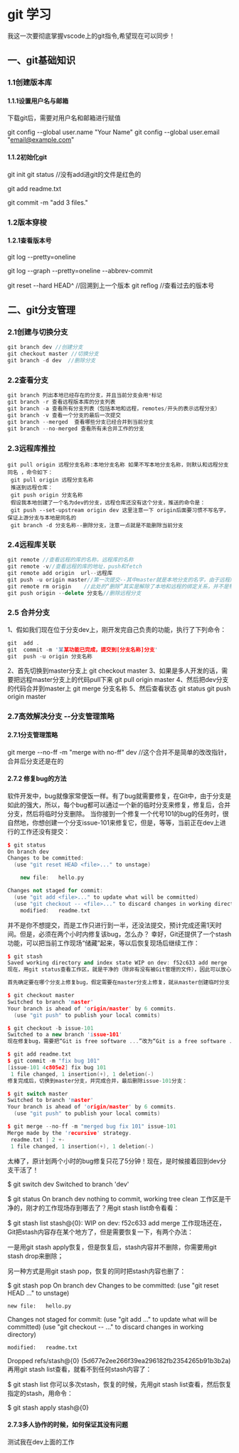 # git 学习
我这一次要彻底掌握vscode上的git指令,希望现在可以同步！
## 一、git基础知识

### 1.1创建版本库

#### 1.1.1设置用户名与邮箱

下载git后，需要对用户名和邮箱进行赋值

git config --global user.name "Your Name"
git config --global user.email "email@example.com"

#### 1.1.2初始化git 

git init
git status //没有add进git的文件是红色的

git add readme.txt

git commit -m "add 3 files."

### 1.2版本穿梭

#### 1.2.1查看版本号

git log --pretty=oneline

git log --graph --pretty=oneline --abbrev-commit

git reset --hard HEAD^ //回溯到上一个版本
git reflog  //查看过去的版本号

## 二、git分支管理

### 2.1创建与切换分支

```cpp
git branch dev //创建分支
git checkout master //切换分支
git branch -d dev  //删除分支
```
### 2.2查看分支
```cpp
git branch 列出本地已经存在的分支，并且当前分支会用*标记
git branch -r 查看远程版本库的分支列表
git branch -a 查看所有分支列表（包括本地和远程，remotes/开头的表示远程分支）
git branch -v 查看一个分支的最后一次提交
git branch --merged  查看哪些分支已经合并到当前分支
git branch --no-merged 查看所有未合并工作的分支
```
### 2.3远程库推拉
```
git pull origin 远程分支名称:本地分支名称 如果不写本地分支名称，则默认和远程分支同名 ，命令如下：
 git pull origin 远程分支名称
 推送到远程仓库：
 git push origin 分支名称
 假设我本地创建了一个名为dev的分支，远程仓库还没有这个分支，推送的命令是： 
 git push --set-upstream origin dev 这里注意一下 origin后面要习惯不写名字，保证上游分支与本地是同名的
 git branch -d 分支名称--删除分支，注意一点就是不能删除当前分支

```
### 2.4远程库关联
```cpp
git remote //查看远程的库的名称，远程库的名称
git remote -v//查看远程的库的地址，push和fetch
git remote add origin  url--远程库
git push -u origin master//第一次提交--其中master就是本地分支的名字，由于远程库是空的，我们第一次推送master分支时，加上了-u参数，Git不但会把本地的master分支内容推送的远程新的master分支，还会把本地的master分支和远程的master分支关联起来，在以后的推送或者拉取时就可以简化命令。
git remote rm origin    //此处的“删除”其实是解除了本地和远程的绑定关系，并不是物理上删除了远程库。远程库本身并没有任何改动。要真正删除远程库，需要登录到GitHub，在后台页面找到删除按钮再删除。
git push origin --delete 分支名//删除远程分支
```
### 2.5 合并分支
1、假如我们现在位于分支dev上，刚开发完自己负责的功能，执行了下列命令：
```cpp
git  add .
git  commit -m '某某功能已完成，提交到[分支名称]分支'
git  push -u origin 分支名称
```
2、首先切换到master分支上
git checkout master
3、如果是多人开发的话，需要把远程master分支上的代码pull下来
git pull origin master
4、然后把dev分支的代码合并到master上
git merge 分支名称
5、然后查看状态
git status
git push origin master

### 2.7高效解决分支 --分支管理策略
#### 2.7.1分支管理策略
git merge --no-ff -m "merge with no-ff" dev  //这个合并不是简单的改改指针，合并后分支还是在的
#### 2.7.2 修复bug的方法
软件开发中，bug就像家常便饭一样。有了bug就需要修复，在Git中，由于分支是如此的强大，所以，每个bug都可以通过一个新的临时分支来修复，修复后，合并分支，然后将临时分支删除。
当你接到一个修复一个代号101的bug的任务时，很自然地，你想创建一个分支issue-101来修复它，但是，等等，当前正在dev上进行的工作还没有提交：
```cpp
$ git status
On branch dev
Changes to be committed:
  (use "git reset HEAD <file>..." to unstage)

	new file:   hello.py

Changes not staged for commit:
  (use "git add <file>..." to update what will be committed)
  (use "git checkout -- <file>..." to discard changes in working directory)
	modified:   readme.txt

```

并不是你不想提交，而是工作只进行到一半，还没法提交，预计完成还需1天时间。但是，必须在两个小时内修复该bug，怎么办？
幸好，Git还提供了一个stash功能，可以把当前工作现场“储藏”起来，等以后恢复现场后继续工作：
```cpp
$ git stash
Saved working directory and index state WIP on dev: f52c633 add merge
现在，用git status查看工作区，就是干净的（除非有没有被Git管理的文件），因此可以放心地创建分支来修复bug。

首先确定要在哪个分支上修复bug，假定需要在master分支上修复，就从master创建临时分支：

$ git checkout master
Switched to branch 'master'
Your branch is ahead of 'origin/master' by 6 commits.
  (use "git push" to publish your local commits)

$ git checkout -b issue-101
Switched to a new branch 'issue-101'
现在修复bug，需要把“Git is free software ...”改为“Git is a free software ...”，然后提交：

$ git add readme.txt 
$ git commit -m "fix bug 101"
[issue-101 4c805e2] fix bug 101
 1 file changed, 1 insertion(+), 1 deletion(-)
修复完成后，切换到master分支，并完成合并，最后删除issue-101分支：

$ git switch master
Switched to branch 'master'
Your branch is ahead of 'origin/master' by 6 commits.
  (use "git push" to publish your local commits)

$ git merge --no-ff -m "merged bug fix 101" issue-101
Merge made by the 'recursive' strategy.
 readme.txt | 2 +-
 1 file changed, 1 insertion(+), 1 deletion(-)
 ```

太棒了，原计划两个小时的bug修复只花了5分钟！现在，是时候接着回到dev分支干活了！

$ git switch dev
Switched to branch 'dev'

$ git status
On branch dev
nothing to commit, working tree clean
工作区是干净的，刚才的工作现场存到哪去了？用git stash list命令看看：

$ git stash list
stash@{0}: WIP on dev: f52c633 add merge
工作现场还在，Git把stash内容存在某个地方了，但是需要恢复一下，有两个办法：

一是用git stash apply恢复，但是恢复后，stash内容并不删除，你需要用git stash drop来删除；

另一种方式是用git stash pop，恢复的同时把stash内容也删了：

$ git stash pop
On branch dev
Changes to be committed:
  (use "git reset HEAD <file>..." to unstage)

	new file:   hello.py

Changes not staged for commit:
  (use "git add <file>..." to update what will be committed)
  (use "git checkout -- <file>..." to discard changes in working directory)

	modified:   readme.txt

Dropped refs/stash@{0} (5d677e2ee266f39ea296182fb2354265b91b3b2a)
再用git stash list查看，就看不到任何stash内容了：

$ git stash list
你可以多次stash，恢复的时候，先用git stash list查看，然后恢复指定的stash，用命令：

$ git stash apply stash@{0}
#### 2.7.3多人协作的时候，如何保证其没有问题
测试我在dev上面的工作

